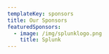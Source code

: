 ```yaml
---
templateKey: sponsors
title: Our Sponsors
featuredSponsors:
  - image: /img/splunklogo.png
    title: Splunk
---
```


